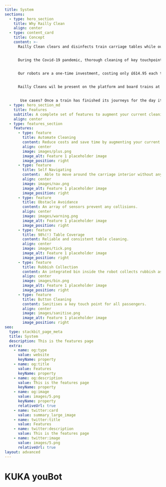 ```yaml
---
title: System
sections:
  - type: hero_section
    title: Why Railly Clean
    align: center
  - type: content_card
    title: Concept
    content: >-
      Railly Clean clears and disinfects train carriage tables while out of transit to improve sanitation and overall passenger satisfaction on trains.


      During the Covid-19 pandemic, thorough cleaning of key touchpoints on trains has been increased, but we believe high standards of cleaning should be maintained beyond the pandemic. According to Scotrail’s Passenger Satisfaction Remedial Plan of 2019, even pre-pandemic, interior train cleanliness was deemed to be the second most important contributor to overall customer satisfaction. Even so, a National Rail Passenger Survey showed a dramatic decrease in interior cleanliness perceived by commuters from the 2017 to 2018 period. The key suggestion by the committee in order to improve this declining satisfaction, was to improve fleet cleanliness standards within core peak hours of operation. This is where we come in.


      Our robots are a one-time investment, costing only £614.95 each to manufacture. This is equivalent to just 69 hours of minimum wage work. As a Covid-19 Public Attitudes survey have revealed: 32% of Rail Operators have expressed concern that the pandemic will have a lasting effect on passenger numbers. 49% of people from the same survey say that they would rather travel by car than public transport even after restrictions are lifted. With increased focus on hygiene since the pandemic, investing in Railly Clean would provide reassurance to passengers that they will be safe as regular cleaning of carriages will continue post-pandemic, helping operators win back the trust of passengers.


      Railly Cleans wil be present on the platform and board trains at major stops with sufficient waiting times. While the train is stationary and free of passengers, multiple robots will be working efficiently together with a cleaner to clean train carriages just before passengers start to board. A single member of staff is required to place accessible ramps at each carriage, allowing each Railly Clean to navigate into its carriage ready to clean tables. Once Railly clean has finished its run, a cleaner can quickly walk down the carriages picking up minimal leftover rubbish or collecting valuables left by passengers which Railly Clean has intelligently avoided cleaning. 
       
       
       Use cases? Once a train has finished its journeys for the day it needs to be cleaned.
  - type: hero_section_md
    title: Features
    subtitle: A complete set of features to augment your current cleaning solution.
    align: center
  - type: features_section
    features:
      - type: feature
        title: Automate Cleaning
        content: Reduce costs and save time by augmenting your current cleaning team with a Railly Clean robot .
        align: center
        image: images/plus.png
        image_alt: Feature 1 placeholder image
        image_position: right
      - type: feature
        title: Self Navigating
        content:  Able to move around the carriage interior without any assistance.
        align: center
        image: images/nav.png
        image_alt: Feature 1 placeholder image
        image_position: right
      - type: feature
        title: Obstacle Avoidance
        content: An array of sensors prevent any collisions.
        align: center
        image: images/warning.png
        image_alt: Feature 1 placeholder image
        image_position: right
      - type: feature
        title: 98%(!) Table Coverage
        content: Reliable and consistent table cleaning.
        align: center
        image: images/tick.png
        image_alt: Feature 1 placeholder image
        image_position: right
      - type: feature
        title: Rubbish Collection
        content: An integrated bin inside the robot collects rubbish as the robot moves along the carriage.
        align: center
        image: images/bin.png
        image_alt: Feature 1 placeholder image
        image_position: right
      - type: feature
        title: Button Cleaning
        content: Sanitises a key touch point for all passengers.
        align: center
        image: images/sanitise.png
        image_alt: Feature 1 placeholder image
        image_position: right
seo:
  type: stackbit_page_meta
  title: System
  description: This is the features page
  extra:
    - name: og:type
      value: website
      keyName: property
    - name: og:title
      value: Features
      keyName: property
    - name: og:description
      value: This is the features page
      keyName: property
    - name: og:image
      value: images/5.png
      keyName: property
      relativeUrl: true
    - name: twitter:card
      value: summary_large_image
    - name: twitter:title
      value: Features
    - name: twitter:description
      value: This is the features page
    - name: twitter:image
      value: images/5.png
      relativeUrl: true
layout: advanced
---
```

<html xmlns="http://www.w3.org/1999/xhtml">
  <head>
    <meta http-equiv="Content-Type" content="text/html; charset=utf-8" />
    <meta http-equiv="X-UA-Compatible" content="IE=edge" />
    <title>KUKA youBot</title>
    <link type="text/css" href="https://www.cyberbotics.com/jquery-ui/1.11.4/jquery-ui.min.css" rel="stylesheet"/>
    <link type="text/css" href="https://www.cyberbotics.com/wwi/R2021a/wwi.css" rel="stylesheet"/>
    <style>
      html, body {
        padding:0;
        height: 100%;
      }
      #view3d {
        height: calc(100% - 250px);
        width: 100%;
      }
    </style>
    <script src="https://www.cyberbotics.com/jquery/1.11.3/jquery.min.js" ></script>
    <script src="https://www.cyberbotics.com/jquery-ui/1.11.4/jquery-ui.min.js"></script>
    <script src="https://www.cyberbotics.com/jquery-dialogextend/2.0.4/jquery.dialogextend.min.js"></script>
    <script src="https://www.cyberbotics.com/ace/1.2.0/ace.js"></script>
    <script src="https://www.cyberbotics.com/wwi/R2021a/webots.min.js"></script>
    <script>
      function init() {
          var view = new webots.View(document.getElementById("view3d"));
          view.open("../static/sim/youbot.x3d");
          view.setAnimation("../static/sim/youbot.json", "play", true);
      }
      window.addEventListener("load", init, false);
      if (location.protocol == "file:" && (!!window.chrome && !!window.chrome.webstore))
        alert("Webots HTML5 Models and Animations cannot be loaded locally on Google Chrome, as Chrome does not support cross-origin requests using the file:// protocol.");
    </script>
  </head>
  <body>
    <h1>KUKA youBot</h1>
    <div id="view3d"></div>
    <p>Simulation of the KUKA youBot robot.<br/>This model includes an accurate and fast simulation of the Meccanum wheels.<br/>The robot can be equiped with various sensors (including the Microsoft Kinect) and configured with zero, one or two arms.<br/></p>
  </body>
</html>